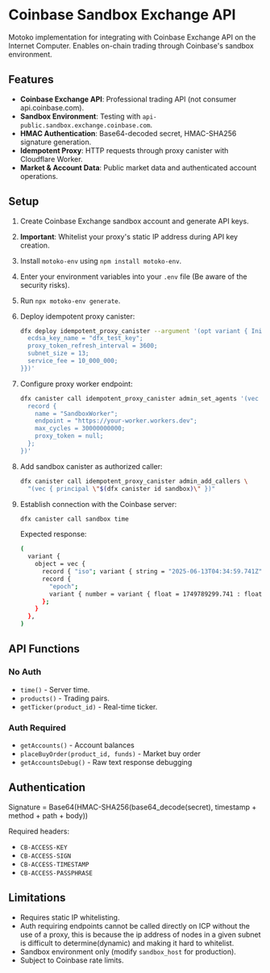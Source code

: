 # Coinbase Sandbox Exchange API

Motoko implementation for integrating with Coinbase Exchange API on the Internet Computer. Enables on-chain trading through Coinbase's sandbox environment.

## Features

- **Coinbase Exchange API**: Professional trading API (not consumer api.coinbase.com).
- **Sandbox Environment**: Testing with `api-public.sandbox.exchange.coinbase.com`.
- **HMAC Authentication**: Base64-decoded secret, HMAC-SHA256 signature generation.
- **Idempotent Proxy**: HTTP requests through proxy canister with Cloudflare Worker.
- **Market & Account Data**: Public market data and authenticated account operations.

## Setup

1. Create Coinbase Exchange sandbox account and generate API keys.
2. **Important**: Whitelist your proxy's static IP address during API key creation.
3. Install `motoko-env` using `npm install motoko-env`.
4. Enter your environment variables into your `.env` file (Be aware of the security risks).
5. Run `npx motoko-env generate`.
6. Deploy idempotent proxy canister:

   ```bash
   dfx deploy idempotent_proxy_canister --argument '(opt variant { Init = record {
     ecdsa_key_name = "dfx_test_key";
     proxy_token_refresh_interval = 3600;
     subnet_size = 13;
     service_fee = 10_000_000;
   }})'
   ```

7. Configure proxy worker endpoint:

   ```bash
   dfx canister call idempotent_proxy_canister admin_set_agents '(vec {
     record {
       name = "SandboxWorker";
       endpoint = "https://your-worker.workers.dev";
       max_cycles = 30000000000;
       proxy_token = null;
     };
   })'
   ```

8. Add sandbox canister as authorized caller:

   ```bash
   dfx canister call idempotent_proxy_canister admin_add_callers \
     "(vec { principal \"$(dfx canister id sandbox)\" })"
   ```

9. Establish connection with the Coinbase server:

   ```bash
   dfx canister call sandbox time
   ```

   Expected response:

   ```bash
   (
     variant {
       object = vec {
         record { "iso"; variant { string = "2025-06-13T04:34:59.741Z" } };
         record {
           "epoch";
           variant { number = variant { float = 1749789299.741 : float64 } };
         };
       }
     },
   )
   ```

## API Functions

### No Auth

- `time()` - Server time.
- `products()` - Trading pairs.
- `getTicker(product_id)` - Real-time ticker.

### Auth Required

- `getAccounts()` - Account balances
- `placeBuyOrder(product_id, funds)` - Market buy order
- `getAccountsDebug()` - Raw text response debugging

## Authentication

Signature = Base64(HMAC-SHA256(base64_decode(secret), timestamp + method + path + body))

Required headers:

- `CB-ACCESS-KEY`
- `CB-ACCESS-SIGN`
- `CB-ACCESS-TIMESTAMP`
- `CB-ACCESS-PASSPHRASE`

## Limitations

- Requires static IP whitelisting.
- Auth requiring endpoints cannot be called directly on ICP without the use of a proxy, this is because the ip address of nodes in a given subnet is difficult to determine(dynamic) and  making it hard to whitelist.
- Sandbox environment only (modify `sandbox_host` for production).
- Subject to Coinbase rate limits.
